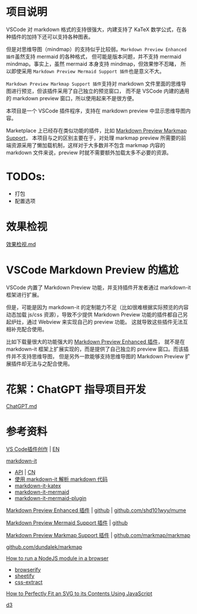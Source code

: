# 项目说明

VSCode 对 markdown 格式的支持很强大，内建支持了 KaTeX 数学公式，在各种插件的加持下还可以支持各种图表。

但是对思维导图（mindmap）的支持似乎比较弱。`Markdown Preview Enhanced 插件`虽然支持 mermaid 的各种格式，
但可能是版本问题，并不支持 mermaid mindmap。事实上，虽然 mermaid 本身支持 mindmap，但效果惨不忍睹，
所以即使采用 `Markdown Preview Mermaid Support 插件`也是意义不大。

`Markdown Preview Markmap Support 插件`支持对 markdown 文件里面的思维导图进行预览，但该插件采用了自己独立的预览窗口，
而不是 VSCode 内建的通用的 markdown preview 窗口，所以使用起来不是很方便。

本项目是一个 VSCode 插件程序，支持在 markdown preview 中显示思维导图内容。

Marketplace 上已经存在类似功能的插件，比如 [Markdown Preview Markmap Support](https://marketplace.visualstudio.com/items?itemName=phoihos.markdown-markmap)，
本项目与之的区别主要在于，对处理 markmap preview 所需要的前端资源采用了懒加载机制，这样对于大多数并不包含 markmap
内容的 markdown 文件来说，preview 时就不需要额外加载太多不必要的资源。

# TODOs:

- 打包
- 配置选项

# 效果检视

[效果检视.md](./效果检视.md)

# VSCode Markdown Preview 的尴尬

VSCode 内置了 Markdown Preview 功能，并支持插件开发者通过 markdown-it 框架进行扩展。

但是，可能是因为 markdown-it 的定制能力不足（比如很难根据实际预览的内容动态加载 js/css 资源），导致不少提供
Markdown Preview 功能的插件都自己另起炉灶，通过 Webview 来实现自己的 preview 功能。
这就导致这些插件无法互相补充配合使用。

比如下载量很大的功能强大的 [Markdown Preview Enhanced 插件](https://marketplace.visualstudio.com/items?itemName=shd101wyy.markdown-preview-enhanced)，
就不是在 markdown-it 框架上扩展实现的，而是提供了自己独立的 preview 窗口。而该插件并不支持思维导图，
但是另外一款能够支持思维导图的 Markdown Preview 扩展插件却无法与之配合使用。

# 花絮：ChatGPT 指导项目开发

[ChatGPT.md](./ChatGPT.md)

# 参考资料

[VS Code插件创作](https://liiked.github.io/VS-Code-Extension-Doc-ZH/)
| [EN](https://code.visualstudio.com/api)

[markdown-it](https://github.com/markdown-it/markdown-it)
- [API](https://markdown-it.github.io/markdown-it/)
| [CN](https://markdown-it.docschina.org/)
- [使用 markdown-it 解析 markdown 代码](https://juejin.cn/post/6844903688536850440)
- [markdown-it-katex](https://github.com/waylonflinn/markdown-it-katex)
- [markdown-it-mermaid](https://github.com/tylingsoft/markdown-it-mermaid)
- [markdown-it-mermaid-plugin](https://github.com/DCsunset/markdown-it-mermaid-plugin)

[Markdown Preview Enhanced 插件](https://shd101wyy.github.io/markdown-preview-enhanced/)
| [github](https://github.com/shd101wyy/markdown-preview-enhanced)
| [github.com/shd101wyy/mume](https://github.com/shd101wyy/mume)

[Markdown Preview Mermaid Support 插件](https://marketplace.visualstudio.com/items?itemName=bierner.markdown-mermaid)
| [github](https://github.com/mjbvz/vscode-markdown-mermaid)

[Markdown Preview Markmap Support 插件](https://github.com/phoihos/vscode-markdown-markmap)
| [github.com/markmap/markmap](https://github.com/markmap/markmap)

[github.com/dundalek/markmap](https://github.com/dundalek/markmap)

[How to run a NodeJS module in a browser](https://linuxhint.com/run-nodejs-module-browser/)
- [browserify](https://browserify.org/)
- [sheetify](https://github.com/stackcss/sheetify)
- [css-extract](https://github.com/stackcss/css-extract)

[How to Perfectly Fit an SVG to its Contents Using JavaScript](https://typeofnan.dev/how-to-perfectly-fit-an-svg-to-its-contents-using-javascript/)

[d3](https://github.com/d3/d3/wiki)
